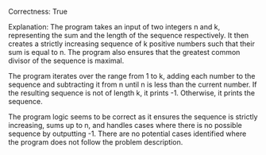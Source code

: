 Correctness: True

Explanation: 
The program takes an input of two integers n and k, representing the sum and the length of the sequence respectively. It then creates a strictly increasing sequence of k positive numbers such that their sum is equal to n. The program also ensures that the greatest common divisor of the sequence is maximal.

The program iterates over the range from 1 to k, adding each number to the sequence and subtracting it from n until n is less than the current number. If the resulting sequence is not of length k, it prints -1. Otherwise, it prints the sequence.

The program logic seems to be correct as it ensures the sequence is strictly increasing, sums up to n, and handles cases where there is no possible sequence by outputting -1. There are no potential cases identified where the program does not follow the problem description.